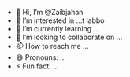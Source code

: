 - 👋 Hi, I’m @Zaibjahan
- 👀 I’m interested in ...t labbo
- 🌱 I’m currently learning ...
- 💞️ I’m looking to collaborate on ...
- 📫 How to reach me ...
- 😄 Pronouns: ...
- ⚡ Fun fact: ...

<!---
Zaibjahan/Zaibjahan is a ✨ special ✨ repository because its `README.md` (this file) appears on your GitHub profile.
You can click the Preview link to take a look at your changes.
--->
